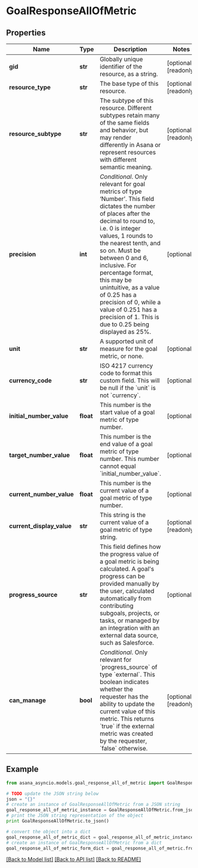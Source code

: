 # GoalResponseAllOfMetric


## Properties

Name | Type | Description | Notes
------------ | ------------- | ------------- | -------------
**gid** | **str** | Globally unique identifier of the resource, as a string. | [optional] [readonly] 
**resource_type** | **str** | The base type of this resource. | [optional] [readonly] 
**resource_subtype** | **str** | The subtype of this resource. Different subtypes retain many of the same fields and behavior, but may render differently in Asana or represent resources with different semantic meaning. | [optional] [readonly] 
**precision** | **int** | *Conditional*. Only relevant for goal metrics of type ‘Number’. This field dictates the number of places after the decimal to round to, i.e. 0 is integer values, 1 rounds to the nearest tenth, and so on. Must be between 0 and 6, inclusive. For percentage format, this may be unintuitive, as a value of 0.25 has a precision of 0, while a value of 0.251 has a precision of 1. This is due to 0.25 being displayed as 25%. | [optional] 
**unit** | **str** | A supported unit of measure for the goal metric, or none. | [optional] 
**currency_code** | **str** | ISO 4217 currency code to format this custom field. This will be null if the &#x60;unit&#x60; is not &#x60;currency&#x60;. | [optional] 
**initial_number_value** | **float** | This number is the start value of a goal metric of type number. | [optional] 
**target_number_value** | **float** | This number is the end value of a goal metric of type number. This number cannot equal &#x60;initial_number_value&#x60;. | [optional] 
**current_number_value** | **float** | This number is the current value of a goal metric of type number. | [optional] 
**current_display_value** | **str** | This string is the current value of a goal metric of type string. | [optional] [readonly] 
**progress_source** | **str** | This field defines how the progress value of a goal metric is being calculated. A goal&#39;s progress can be provided manually by the user, calculated automatically from contributing subgoals, projects, or tasks, or managed by an integration with an external data source, such as Salesforce. | [optional] 
**can_manage** | **bool** | *Conditional*. Only relevant for &#x60;progress_source&#x60; of type &#x60;external&#x60;. This boolean indicates whether the requester has the ability to update the current value of this metric. This returns &#x60;true&#x60; if the external metric was created by the requester, &#x60;false&#x60; otherwise. | [optional] [readonly] 

## Example

```python
from asana_asyncio.models.goal_response_all_of_metric import GoalResponseAllOfMetric

# TODO update the JSON string below
json = "{}"
# create an instance of GoalResponseAllOfMetric from a JSON string
goal_response_all_of_metric_instance = GoalResponseAllOfMetric.from_json(json)
# print the JSON string representation of the object
print GoalResponseAllOfMetric.to_json()

# convert the object into a dict
goal_response_all_of_metric_dict = goal_response_all_of_metric_instance.to_dict()
# create an instance of GoalResponseAllOfMetric from a dict
goal_response_all_of_metric_form_dict = goal_response_all_of_metric.from_dict(goal_response_all_of_metric_dict)
```
[[Back to Model list]](../README.md#documentation-for-models) [[Back to API list]](../README.md#documentation-for-api-endpoints) [[Back to README]](../README.md)


